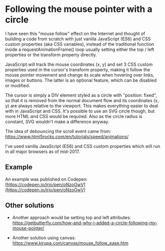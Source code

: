 # Following the mouse pointer with a circle  

I have seen this "mouse follow" effect on the Internet and thought of building a code from scratch with just vanilla JavaScript (ES6) and CSS custom properties (aka CSS variables), instead of the traditional function inside a requestAnimationFrame() loop usually setting either the top / left properties or the transform property directly.

JavaScript will track the mouse coordinates (x, y) and set 3 CSS custom properties used in the cursor's transform property, making it follow the mouse pointer movement and change its scale when hovering over links, images or buttons. The latter is an optional feature, which can be disabled or modified.

The cursor is simply a DIV element styled as a circle with "position: fixed", so that it is removed from the normal document flow and its coordinates (x, y) are always relative to the viewport. This makes everything easier to deal with in JavaScript and CSS. It's possible to use an SVG circle though, but more HTML and CSS would be required. Also as the circle radius is constant, SVG wouldn't make a difference anyway.

The idea of debouncing the scroll event came from:  
https://www.html5rocks.com/en/tutorials/speed/animations/

I've used vanilla JavaScript (ES6) and CSS custom properties which will run in all major browsers as of mid-2017.

## Example  
An example was published on Codepen:  
[https://codepen.io/jrio/pen/oNzoGwV](https://codepen.io/jrio/pen/oNzoGwV)

## Other solutions  
- Another approach would be setting top and left attributes:  
  https://getbutterfly.com/how-and-why-i-added-a-circle-following-my-mouse-pointer/

- Another solution using canvas:  
  https://www.kirupa.com/canvas/mouse_follow_ease.htm
